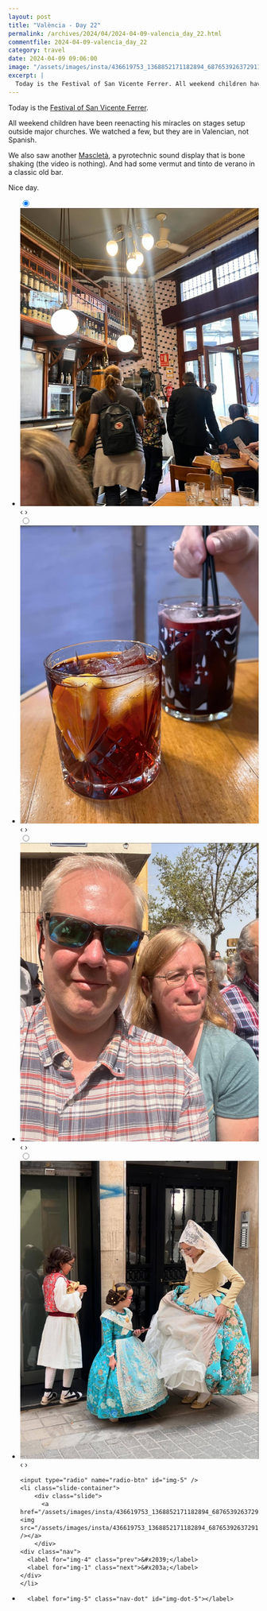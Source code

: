 ```yaml
---
layout: post
title: "València - Day 22"
permalink: /archives/2024/04/2024-04-09-valencia_day_22.html
commentfile: 2024-04-09-valencia_day_22
category: travel
date: 2024-04-09 09:06:00
image: "/assets/images/insta/436619753_1368852171182894_6876539263729112146_n_18028059595953296.jpg"
excerpt: |
  Today is the Festival of San Vicente Ferrer. All weekend children have been reenacting his miracles on stages setup outside major churches.
---
```


Today is the [Festival of San Vicente Ferrer](https://www.visitvalencia.com/en/events-valencia/festivities/sant-vicente-ferrer-festival).

All weekend children have been reenacting his miracles on stages setup outside major churches. We watched a few, but they are in Valencian, not Spanish.

We also saw another [Mascletà](https://en.wikipedia.org/wiki/Masclet%C3%A0), a pyrotechnic sound display that is bone shaking (the video is nothing). And had some vermut and tinto de verano in a classic old bar.

Nice day.

<ul class="slides">
    <input type="radio" name="radio-btn" id="img-1" checked="checked" />
    <li class="slide-container">
        <div class="slide">
          <a href="/assets/images/insta/435953616_1352337502616768_731523708083905038_n_18001272383302523.jpg"><img src="/assets/images/insta/435953616_1352337502616768_731523708083905038_n_18001272383302523.jpg" /></a>
        </div>
    <div class="nav">
      <label for="img-5" class="prev">&#x2039;</label>
      <label for="img-2" class="next">&#x203a;</label>
    </div>
    </li>
        <input type="radio" name="radio-btn" id="img-2"  />
    <li class="slide-container">
        <div class="slide">
          <a href="/assets/images/insta/436233637_3627335340817074_3954352346635565683_n_18104366116380967.jpg"><img src="/assets/images/insta/436233637_3627335340817074_3954352346635565683_n_18104366116380967.jpg" /></a>
        </div>
    <div class="nav">
      <label for="img-1" class="prev">&#x2039;</label>
      <label for="img-3" class="next">&#x203a;</label>
    </div>
    </li>
        <input type="radio" name="radio-btn" id="img-3"  />
    <li class="slide-container">
        <div class="slide">
          <a href="/assets/images/insta/436311024_386778090853048_3473946449740879956_n_18026308661059365.jpg"><img src="/assets/images/insta/436311024_386778090853048_3473946449740879956_n_18026308661059365.jpg" /></a>
        </div>
    <div class="nav">
      <label for="img-2" class="prev">&#x2039;</label>
      <label for="img-4" class="next">&#x203a;</label>
    </div>
    </li>
        <input type="radio" name="radio-btn" id="img-4"  />
    <li class="slide-container">
        <div class="slide">
          <a href="/assets/images/insta/436588017_3401036583521597_4568021575111607162_n_18033150667931696.jpg"><img src="/assets/images/insta/436588017_3401036583521597_4568021575111607162_n_18033150667931696.jpg" /></a>
        </div>
    <div class="nav">
      <label for="img-3" class="prev">&#x2039;</label>
      <label for="img-5" class="next">&#x203a;</label>
    </div>
    </li>
    
    <input type="radio" name="radio-btn" id="img-5" />
    <li class="slide-container">
        <div class="slide">
          <a href="/assets/images/insta/436619753_1368852171182894_6876539263729112146_n_18028059595953296.jpg"><img src="/assets/images/insta/436619753_1368852171182894_6876539263729112146_n_18028059595953296.jpg" /></a>
        </div>
    <div class="nav">
      <label for="img-4" class="prev">&#x2039;</label>
      <label for="img-1" class="next">&#x203a;</label>
    </div>
    </li>
			
<li class="nav-dots">
      <label for="img-1" class="nav-dot" id="img-dot-1"></label>
      <label for="img-2" class="nav-dot" id="img-dot-2"></label>
      <label for="img-3" class="nav-dot" id="img-dot-3"></label>
      <label for="img-4" class="nav-dot" id="img-dot-4"></label>

      <label for="img-5" class="nav-dot" id="img-dot-5"></label>

</li>
</ul>
